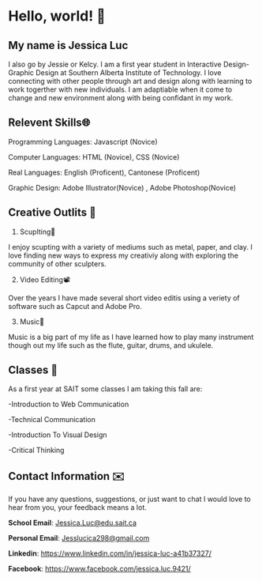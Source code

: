 # Hello, world! 👋
## My name is Jessica Luc 
I also go by Jessie or Kelcy. I am a first year student in Interactive Design-Graphic Design at Southern Alberta Institute of Technology. I love connecting with other people through art and design along with learning to work togerther with new individuals. I am adaptiable when it come to change and new environment along with being confidant in my work. 
## Relevent Skills🌐

Programming Languages: Javascript (Novice)

Computer Languages: HTML (Novice), CSS (Novice)

Real Languages: English (Proficent), Cantonese (Proficent)

Graphic Design: Adobe Illustrator(Novice) , Adobe Photoshop(Novice)
## Creative Outlits 🎨
1. Scuplting🗿

  I enjoy scupting with a variety of mediums such as metal, paper, and clay. I love finding new ways to express my creativiy along with exploring the community of other sculpters.

2. Video Editing📽️

  Over the years I have made several short video editis using a veriety of software such as Capcut and Adobe Pro.
  
3. Music🎵

  Music is a big part of my life as I have learned how to play many instrument though out my life such as the flute, guitar, drums, and ukulele.
## Classes 🏫

   As a first year at SAIT some classes I am taking this fall are:
   
-Introduction to Web Communication

-Technical Communication 

-Introduction To Visual Design

-Critical Thinking 
## Contact Information ✉️
  If you have any questions, suggestions, or just want to chat I would love to hear from you, your feedback means a lot.
  
**School Email**: Jessica.Luc@edu.sait.ca

**Personal Email**: Jesslucica298@gmail.com
    
**Linkedin**: https://www.linkedin.com/in/jessica-luc-a41b37327/ 
    
**Facebook**: https://www.facebook.com/jessica.luc.9421/
    
    
